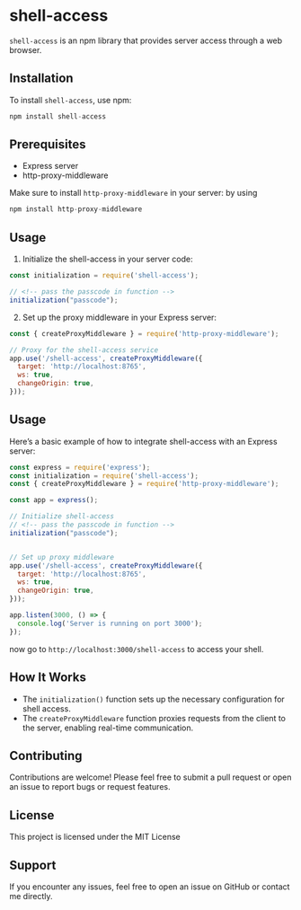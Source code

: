 # shell-access

`shell-access` is an npm library that provides server access through a web browser.

## Installation

To install `shell-access`, use npm:

```javascript 
npm install shell-access
```

## Prerequisites

- Express server
- http-proxy-middleware

Make sure to install `http-proxy-middleware` in your server:
by using

```javascript 
npm install http-proxy-middleware
```

## Usage

1. Initialize the shell-access in your server code:

```javascript
const initialization = require('shell-access');

// <!-- pass the passcode in function -->
initialization("passcode");
```

2. Set up the proxy middleware in your Express server:

```javascript 
const { createProxyMiddleware } = require('http-proxy-middleware');

// Proxy for the shell-access service
app.use('/shell-access', createProxyMiddleware({
  target: 'http://localhost:8765',
  ws: true,
  changeOrigin: true,
}));
```


## Usage

Here’s a basic example of how to integrate shell-access with an Express server:

```javascript
const express = require('express');
const initialization = require('shell-access');
const { createProxyMiddleware } = require('http-proxy-middleware');

const app = express();

// Initialize shell-access
// <!-- pass the passcode in function -->
initialization("passcode");


// Set up proxy middleware
app.use('/shell-access', createProxyMiddleware({
  target: 'http://localhost:8765',
  ws: true,
  changeOrigin: true,
}));

app.listen(3000, () => {
  console.log('Server is running on port 3000');
});

```
now go to `http://localhost:3000/shell-access` to access your shell.

## How It Works

- The `initialization()` function sets up the necessary configuration for shell access.
- The `createProxyMiddleware` function proxies requests from the client to the server, enabling real-time communication.

## Contributing

Contributions are welcome! Please feel free to submit a pull request or open an issue to report bugs or request features.

## License

This project is licensed under the MIT License

## Support

If you encounter any issues, feel free to open an issue on GitHub or contact me directly.

